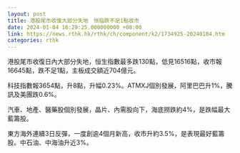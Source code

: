 ```yaml
---
layout: post
title: 港股尾市收復大部分失地　恒指跌不足1點收市
date: 2024-01-04 16:29:25.000000000 +08:00
link: https://news.rthk.hk/rthk/ch/component/k2/1734925-20240104.htm
categories: rthk
---
```


港股尾市收復日內大部分失地，恒生指數最多跌130點，低見16516點，收市報16645點，跌不足1點，主板成交額近704億元。

科技指數報3654點，升8點，升幅0.23%。ATMXJ個別發展，阿里巴巴升1%，騰訊及美團跌0.6%。

汽車、地產、醫藥股個別發展，晶片、內需股向下，海底撈跌約4%，是跌幅最大藍籌股。

東方海外連續3日反彈，一度創逾4個月新高，收市升約3.5%，是表現最好藍籌股。中石油、中海油升近3%。
